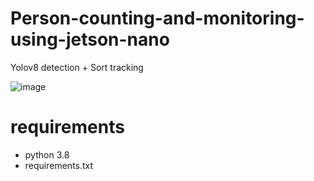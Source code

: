# Person-counting-and-monitoring-using-jetson-nano
Yolov8 detection + Sort tracking



![image](https://github.com/MohammedAlhashmii/Person-counting-and-monitoring-using-jetson-nano/assets/151768583/cd6ed03d-b63c-4486-b482-1a6ac2305c3e)


# requirements
- python 3.8
- requirements.txt


